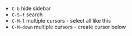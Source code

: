 - `C-b` hide sidebar
- `C-S-f` search
- `C-M-l` multiple cursors - select all like this
- `C-M-down` multiple cursors - create cursor below
